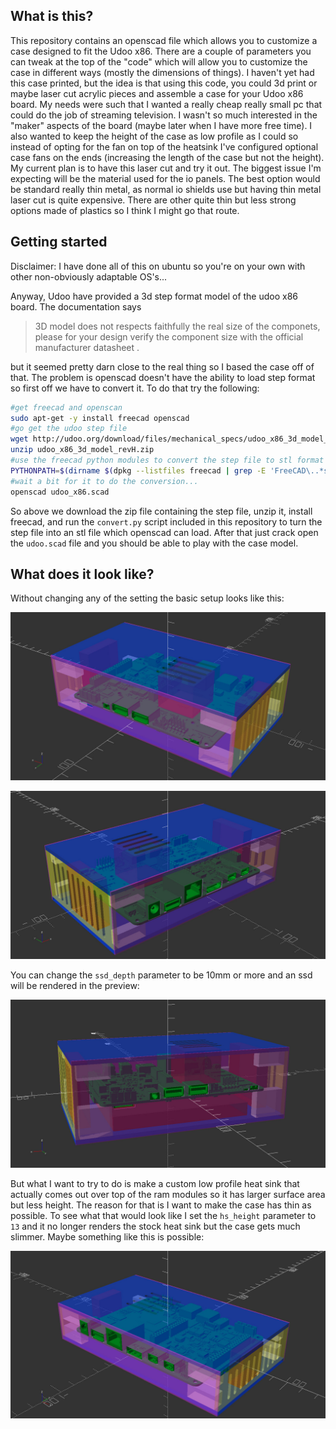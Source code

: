 What is this?
-------------

This repository contains an openscad file which allows you to customize a case designed to fit the Udoo x86. There are a couple of parameters you can tweak at the top of the "code" which will allow you to customize the case in different ways (mostly the dimensions of things). I haven't yet had this case printed, but the idea is that using this code, you could 3d print or maybe laser cut acrylic pieces and assemble a case for your Udoo x86 board. My needs were such that I wanted a really cheap really small pc that could do the job of streaming television. I wasn't so much interested in the "maker" aspects of the board (maybe later when I have more free time). I also wanted to keep the height of the case as low profile as I could so instead of opting for the fan on top of the heatsink I've configured optional case fans on the ends (increasing the length of the case but not the height). My current plan is to have this laser cut and try it out. The biggest issue I'm expecting will be the material used for the io panels. The best option would be standard really thin metal, as normal io shields use but having thin metal laser cut is quite expensive. There are other quite thin but less strong options made of plastics so I think I might go that route.

Getting started
---------------

Disclaimer: I have done all of this on ubuntu so you're on your own with other non-obviously adaptable OS's...

Anyway, Udoo have provided a 3d step format model of the udoo x86 board. The documentation says

> 3D model does not respects faithfully the real size of the componets, please for your design verify the component size with the official manufacturer datasheet .

but it seemed pretty darn close to the real thing so I based the case off of that. The problem is openscad doesn't have the ability to load step format so first off we have to convert it. To do that try the following:

```bash
#get freecad and openscan
sudo apt-get -y install freecad openscad
#go get the udoo step file
wget http://udoo.org/download/files/mechanical_specs/udoo_x86_3d_model_revH.zip
unzip udoo_x86_3d_model_revH.zip
#use the freecad python modules to convert the step file to stl format
PYTHONPATH=$(dirname $(dpkg --listfiles freecad | grep -E 'FreeCAD\..*so$')) python -u ./convert.py csb02revh_idf_02_01_cfg01.STEP udoo_x86.stl
#wait a bit for it to do the conversion...
openscad udoo_x86.scad
```

So above we download the zip file containing the step file, unzip it, install freecad, and run the `convert.py` script included in this repository to turn the step file into an stl file which openscad can load. After that just crack open the `udoo.scad` file and you should be able to play with the case model.


What does it look like?
-----------------------

Without changing any of the setting the basic setup looks like this:

![The front of the case](front.jpg)

![The back of the case](back.jpg)

You can change the `ssd_depth` parameter to be 10mm or more and an ssd will be rendered in the preview:

![With 2.5in drive](with_ssd.jpg)

But what I want to try to do is make a custom low profile heat sink that actually comes out over top of the ram modules so it has larger surface area but less height. The reason for that is I want to make the case has thin as possible. To see what that would look like I set the `hs_height` parameter to `13` and it no longer renders the stock heat sink but the case gets much slimmer. Maybe something like this is possible:

![Low profile case](slim.jpg)
